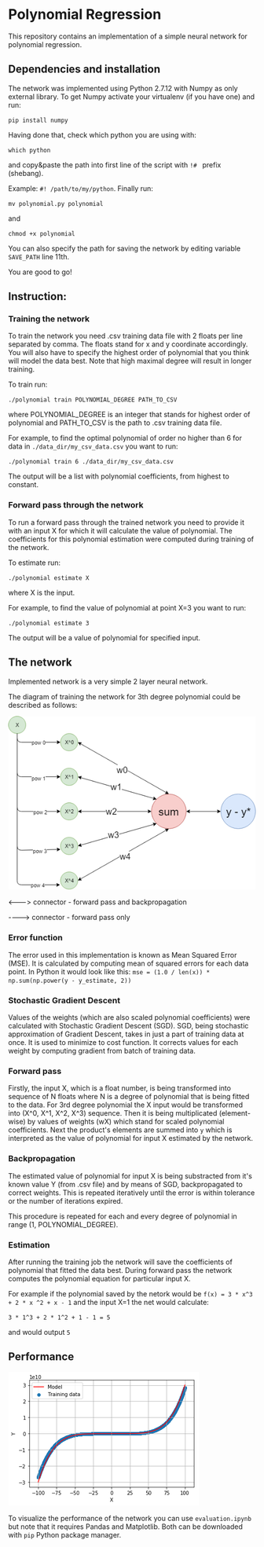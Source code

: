 # Polynomial Regression
This repository contains an implementation of a simple neural network for polynomial regression.


## Dependencies and installation
The network was implemented using Python 2.7.12 with Numpy as only external library. To get Numpy activate your virtualenv (if you have one) and run:
```
pip install numpy
```
Having done that, check which python you are using with:
```
which python
```
and copy&paste the path into first line of the script with ```!# ``` prefix (shebang).

Example: ```#! /path/to/my/python```.
Finally run:
```
mv polynomial.py polynomial
```
and
```
chmod +x polynomial
```
You can also specify the path for saving the network by editing variable ```SAVE_PATH``` line 11th.

You are good to go!


## Instruction:
### Training the network
To train the network you need .csv training data file with 2 floats per line separated by comma. The floats stand for x and y coordinate accordingly. You will also have to specify the highest order of polynomial that you think will model the data best. Note that high maximal degree will result in longer training.

To train run:
```
./polynomial train POLYNOMIAL_DEGREE PATH_TO_CSV
```
where POLYNOMIAL_DEGREE is an integer that stands for highest order of polynomial and PATH_TO_CSV is the path to .csv training data file.

For example, to find the optimal polynomial of order no higher than 6 for data in ```./data_dir/my_csv_data.csv``` you want to run:
```
./polynomial train 6 ./data_dir/my_csv_data.csv
```
The output will be a list with polynomial coefficients, from highest to constant.

### Forward pass through the network
To run a forward pass through the trained network you need to provide it with an input X for which it will calculate the value of polynomial. The coefficients for this polynomial estimation were computed during training of the network.

To estimate run:
```
./polynomial estimate X
```
where X is the input.

For example, to find the value of polynomial at point X=3 you want to run:
```
./polynomial estimate 3
```
The output will be a value of polynomial for specified input.

## The network
Implemented network is a very simple 2 layer neural network.

The diagram of training the network for 3th degree polynomial could be described as follows:

![alt text](https://github.com/jakubkarczewski/PolynomialRegression/blob/master/pics/net.png)

<---> connector - forward pass and backpropagation

----> connector - forward pass only


### Error function 
The error used in this implementation is known as Mean Squared Error (MSE). It is calculated by computing mean of squared errors for each data point. In Python it would look like this: ```mse = (1.0 / len(x)) * np.sum(np.power(y - y_estimate, 2)) ```

### Stochastic Gradient Descent
Values of the weights (which are also scaled polynomial coefficients) were calculated with Stochastic Gradient Descent (SGD). SGD, being stochastic approximation of Gradient Descent, takes in just a part of training data at once. It is used to minimize to cost function. It corrects values for each weight by computing gradient from batch of training data.
### Forward pass
Firstly, the input X, which is a float number, is being transformed into sequence of N floats where N is a degree of polynomial that is being fitted to the data. For 3rd degree polynomial the X input would be transformed into (X^0, X^1, X^2, X^3) sequence.
Then it is being multiplicated (element-wise) by values of weights (wX) which stand for scaled polynomial coefficients. Next the product's elements are summed into ```y``` which is interpreted as the value of polynomial for input X estimated by the network.

### Backpropagation
The estimated value of polynomial for input X is being substracted from it's known value Y (from .csv file) and by means of SGD, backpropagated to correct weights. This is repeated iteratively until the error is within tolerance or the number of iterations expired.

This procedure is repeated for each and every degree of polynomial in range (1, POLYNOMIAL_DEGREE).

### Estimation
After running the training job the network will save the coefficients of polynomial that fitted the data best. During forward pass the network computes the polynomial equation for particular input X.

For example if the polynomial saved by the netork would be ```f(x) = 3 * x^3 + 2 * x ^2 + x - 1``` and the input X=1 the net would calculate:
```
3 * 1^3 + 2 * 1^2 + 1 - 1 = 5 
```
and would output ```5```

## Performance
![alt text](https://github.com/jakubkarczewski/PolynomialRegression/blob/master/pics/performance.png)

To visualize the performance of the network you can use ```evaluation.ipynb``` but note that it requires Pandas and Matplotlib. Both can be downloaded with ```pip``` Python package manager.



